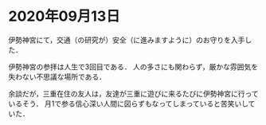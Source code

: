 # 2020年09月13日 


伊勢神宮にて，交通（の研究が）安全（に進みますように）のお守りを入手した．


伊勢神宮の参拝は人生で3回目である．
人の多さにも関わらず，厳かな雰囲気を失わない不思議な場所である．



余談だが，三重在住の友人は，友達が三重に遊びに来るたびに伊勢神宮に行っているそう．
月1で参る信心深い人間に図らずもなってしまっていると苦笑いしていた．